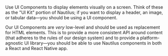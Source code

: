 Use UI Components to display elements visually on a screen. Think of these as the "UI Kit" portion of Nautilus; if you want to display a header, an image, or tabular data—you should be using a UI component.

Our UI Components are _very_ low-level and should be used as replacement for HTML elements. This is to provide a more consistent API around content (that adheres to the rules of our design system) and to provide a platform-agnostic UI library—you should be able to use Nautilus components in both a React and React Native app.

